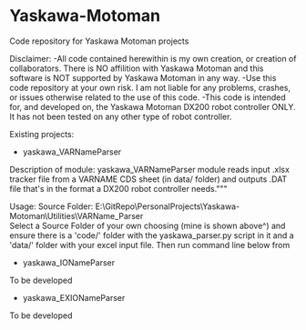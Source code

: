 # Yaskawa-Motoman
Code repository for Yaskawa Motoman projects

Disclaimer:
-All code contained herewithin is my own creation, or creation of collaborators. There is NO affilition with Yaskawa Motoman and this software is NOT supported
by Yaskawa Motoman in any way.
-Use this code repository at your own risk. I am not liable for any problems, crashes, or issues otherwise related to the use of this code.
-This code is intended for, and developed on, the Yaskawa Motoman DX200 robot controller ONLY. It has not been tested on any other type of robot controller.

Existing projects:
- yaskawa_VARNameParser

Description of module: yaskawa_VARNameParser module reads input .xlsx tracker file from a VARNAME CDS sheet (in data/ folder) and outputs .DAT file that's in the format a DX200 robot controller needs."""

Usage:
Source Folder: E:\GitRepo\PersonalProjects\Yaskawa-Motoman\Utilities\VARName_Parser\
Select a Source Folder of your own choosing (mine is shown above^) and ensure 
there is a 'code/' folder with the yaskawa_parser.py script in it and 
a 'data/' folder with your excel input file.  Then run command line below from

- yaskawa_IONameParser

To be developed

- yaskawa_EXIONameParser

To be developed
